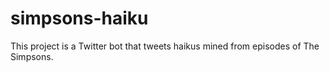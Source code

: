 # simpsons-haiku
This project is a Twitter bot that tweets haikus mined from episodes of The Simpsons.
